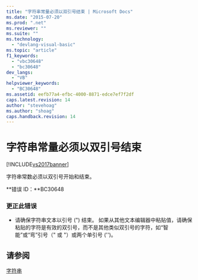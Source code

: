 ```yaml
---
title: "字符串常量必须以双引号结束 | Microsoft Docs"
ms.date: "2015-07-20"
ms.prod: ".net"
ms.reviewer: ""
ms.suite: ""
ms.technology: 
  - "devlang-visual-basic"
ms.topic: "article"
f1_keywords: 
  - "vbc30648"
  - "bc30648"
dev_langs: 
  - "VB"
helpviewer_keywords: 
  - "BC30648"
ms.assetid: eefb77a4-efbc-4000-8871-edce7ef7f2df
caps.latest.revision: 14
author: "stevehoag"
ms.author: "shoag"
caps.handback.revision: 14
---
```

# 字符串常量必须以双引号结束
[!INCLUDE[vs2017banner](../../../visual-basic/includes/vs2017banner.md)]

字符串常数必须以双引号开始和结束。  
  
 **错误 ID：**BC30648  
  
### 更正此错误  
  
-   请确保字符串文本以引号 \("\) 结束。  如果从其他文本编辑器中粘贴值，请确保粘贴的字符是有效的双引号，而不是其他类似双引号的字符，如“智能”或“弯”引号（" 或 "）或两个单引号 \(''\)。  
  
## 请参阅  
 [字符串](../../../visual-basic/programming-guide/language-features/strings/index.md)